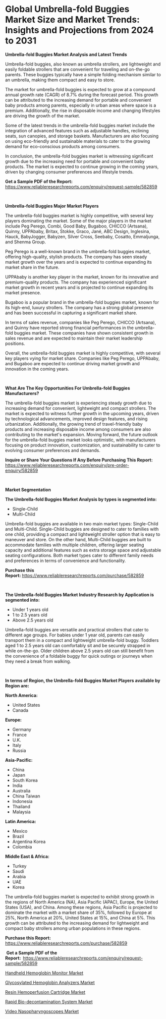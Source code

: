 <p><h1>Global Umbrella-fold Buggies Market Size and Market Trends: Insights and Projections from 2024 to 2031</h1></p><p><strong>Umbrella-fold Buggies Market Analysis and Latest Trends</strong></p>
<p><p>Umbrella-fold buggies, also known as umbrella strollers, are lightweight and easily foldable strollers that are convenient for traveling and on-the-go parents. These buggies typically have a simple folding mechanism similar to an umbrella, making them compact and easy to store.</p><p>The market for umbrella-fold buggies is expected to grow at a compound annual growth rate (CAGR) of 8.7% during the forecast period. This growth can be attributed to the increasing demand for portable and convenient baby products among parents, especially in urban areas where space is a premium. Additionally, the rise in disposable income and changing lifestyles are driving the growth of the market.</p><p>Some of the latest trends in the umbrella-fold buggies market include the integration of advanced features such as adjustable handles, reclining seats, sun canopies, and storage baskets. Manufacturers are also focusing on using eco-friendly and sustainable materials to cater to the growing demand for eco-conscious products among consumers.</p><p>In conclusion, the umbrella-fold buggies market is witnessing significant growth due to the increasing need for portable and convenient baby products. The market is expected to continue growing in the coming years, driven by changing consumer preferences and lifestyle trends.</p></p>
<p><strong>Get a Sample PDF of the Report:&nbsp;</strong> <a href="https://www.reliableresearchreports.com/enquiry/request-sample/582859">https://www.reliableresearchreports.com/enquiry/request-sample/582859</a></p>
<p>&nbsp;</p>
<p><strong>Umbrella-fold Buggies Major Market Players</strong></p>
<p><p>The umbrella-fold buggies market is highly competitive, with several key players dominating the market. Some of the major players in the market include Peg Perego, Combi, Good Baby, Bugaboo, CHICCO (Artsana), Quinny, UPPAbaby, Britax, Stokke, Graco, Jané, ABC Design, Inglesina, Hauck, BabyJogger, Babyzen, Silver Cross, Seebaby, Cosatto, Emmaljunga, and Shenma Group.</p><p>Peg Perego is a well-known brand in the umbrella-fold buggies market, offering high-quality, stylish products. The company has seen steady market growth over the years and is expected to continue expanding its market share in the future.</p><p>UPPAbaby is another key player in the market, known for its innovative and premium-quality products. The company has experienced significant market growth in recent years and is projected to continue expanding its market presence.</p><p>Bugaboo is a popular brand in the umbrella-fold buggies market, known for its high-end, luxury strollers. The company has a strong global presence and has been successful in capturing a significant market share.</p><p>In terms of sales revenue, companies like Peg Perego, CHICCO (Artsana), and Quinny have reported strong financial performances in the umbrella-fold buggies market. These companies have shown consistent growth in sales revenue and are expected to maintain their market leadership positions.</p><p>Overall, the umbrella-fold buggies market is highly competitive, with several key players vying for market share. Companies like Peg Perego, UPPAbaby, and Bugaboo are expected to continue driving market growth and innovation in the coming years.</p></p>
<p>&nbsp;</p>
<p><strong>What Are The Key Opportunities For Umbrella-fold Buggies Manufacturers?</strong></p>
<p><p>The umbrella-fold buggies market is experiencing steady growth due to increasing demand for convenient, lightweight and compact strollers. The market is expected to witness further growth in the upcoming years, driven by technological advancements, improved design features, and rising urbanization. Additionally, the growing trend of travel-friendly baby products and increasing disposable income among consumers are also contributing to the market's expansion. Moving forward, the future outlook for the umbrella-fold buggies market looks optimistic, with manufacturers focusing on product innovation, customization, and sustainability to cater to evolving consumer preferences and demands.</p></p>
<p><strong>Inquire or Share Your Questions If Any Before Purchasing This Report:</strong> <a href="https://www.reliableresearchreports.com/enquiry/pre-order-enquiry/582859">https://www.reliableresearchreports.com/enquiry/pre-order-enquiry/582859</a></p>
<p>&nbsp;</p>
<p><strong>Market Segmentation</strong></p>
<p><strong>The Umbrella-fold Buggies Market Analysis by types is segmented into:</strong></p>
<p><ul><li>Single-Child</li><li>Multi-Child</li></ul></p>
<p><p>Umbrella-fold buggies are available in two main market types: Single-Child and Multi-Child. Single-Child buggies are designed to cater to families with one child, providing a compact and lightweight stroller option that is easy to maneuver and store. On the other hand, Multi-Child buggies are built to accommodate families with multiple children, offering larger seating capacity and additional features such as extra storage space and adjustable seating configurations. Both market types cater to different family needs and preferences in terms of convenience and functionality.</p></p>
<p><strong>Purchase this Report:&nbsp;</strong><a href="https://www.reliableresearchreports.com/purchase/582859">https://www.reliableresearchreports.com/purchase/582859</a></p>
<p>&nbsp;</p>
<p><strong>The Umbrella-fold Buggies Market Industry Research by Application is segmented into:</strong></p>
<p><ul><li>Under 1 years old</li><li>1 to 2.5 years old</li><li>Above 2.5 years old</li></ul></p>
<p><p>Umbrella-fold buggies are versatile and practical strollers that cater to different age groups. For babies under 1 year old, parents can easily transport them in a compact and lightweight umbrella-fold buggy. Toddlers aged 1 to 2.5 years old can comfortably sit and be securely strapped in while on-the-go. Older children above 2.5 years old can still benefit from the convenience of a foldable buggy for quick outings or journeys when they need a break from walking.</p></p>
<p>&nbsp;</p>
<p><strong>In terms of Region, the Umbrella-fold Buggies Market Players available by Region are:</strong></p>
<p>
    <p> <strong> North America: </strong>
        <ul>
            <li>United States</li>
            <li>Canada</li>
        </ul>
        </p> 
    <p> <strong> Europe: </strong>
        <ul>
            <li>Germany</li>
            <li>France</li>
            <li>U.K.</li>
            <li>Italy</li>
            <li>Russia</li>
        </ul>
        </p> 
    <p> <strong> Asia-Pacific: </strong>
        <ul>
            <li>China</li>
            <li>Japan</li>
            <li>South Korea</li>
            <li>India</li>
            <li>Australia</li>
            <li>China Taiwan</li>
            <li>Indonesia</li>
            <li>Thailand</li>
            <li>Malaysia</li>
        </ul>
        </p> 
    <p> <strong> Latin America: </strong>
        <ul>
            <li>Mexico</li>
            <li>Brazil</li>
            <li>Argentina Korea</li>
            <li>Colombia</li>
        </ul>
        </p> 
    <p> <strong> Middle East & Africa: </strong>
        <ul>
            <li>Turkey</li>
            <li>Saudi</li>
            <li>Arabia</li>
            <li>UAE</li>
            <li>Korea</li>
        </ul>
    </p>
    </p>
<p><p>The umbrella-fold buggies market is expected to exhibit strong growth in the regions of North America (NA), Asia Pacific (APAC), Europe, the United States (USA), and China. Among these regions, Asia Pacific is projected to dominate the market with a market share of 35%, followed by Europe at 25%, North America at 20%, United States at 15%, and China at 5%. This growth can be attributed to the increasing demand for lightweight and compact baby strollers among urban populations in these regions.</p></p>
<p><strong>Purchase this Report: </strong><a href="https://www.reliableresearchreports.com/purchase/582859">https://www.reliableresearchreports.com/purchase/582859</a></p>
<p>&nbsp;<strong>Get a Sample PDF of the Report:&nbsp;&nbsp;</strong><a href="https://www.reliableresearchreports.com/enquiry/request-sample/582859">https://www.reliableresearchreports.com/enquiry/request-sample/582859</a></p>
<p><strong></strong></p>
<p><p><a href="https://medium.com/p/504426a625a1/edit">Handheld Hemoglobin Monitor Market</a></p><p><a href="https://medium.com/@caligoldner/glycosylated-hemoglobin-analyzers-market-insight-market-trends-growth-forecasted-from-2024-to-fe098596b35e">Glycosylated Hemoglobin Analyzers Market</a></p><p><a href="https://medium.com/p/018548027153/edit">Resin Hemoperfusion Cartridge Market</a></p><p><a href="https://medium.com/@freedayundt/rapid-bio-decontamination-system-market-report-reveals-the-latest-trends-and-growth-opportunities-c442f9bd6801">Rapid Bio-decontamination System Market</a></p><p><a href="https://medium.com/@andrewhills1925/video-nasopharyngoscopes-market-the-key-to-successful-business-strategy-forecast-till-2031-5bd1f2b257bd">Video Nasopharyngoscopes Market</a></p></p>
